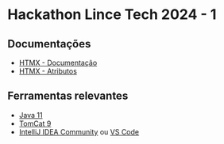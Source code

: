 # Hackathon Lince Tech 2024 - 1

## Documentações

- [HTMX - Documentação](https://htmx.org/docs/)
- [HTMX - Atributos](https://htmx.org/docs/)

## Ferramentas relevantes

- [Java 11](https://objects.githubusercontent.com/github-production-release-asset-2e65be/372924883/22079657-6488-441e-9cd2-bcbe16d74ffe?X-Amz-Algorithm=AWS4-HMAC-SHA256&X-Amz-Credential=releaseassetproduction%2F20240614%2Fus-east-1%2Fs3%2Faws4_request&X-Amz-Date=20240614T123919Z&X-Amz-Expires=300&X-Amz-Signature=3ff1580764567bc98d86ac3102a7bd04c60a40f863fe6aea8ca8cb73ec430a29&X-Amz-SignedHeaders=host&actor_id=38146482&key_id=0&repo_id=372924883&response-content-disposition=attachment%3B%20filename%3DOpenJDK11U-jdk_x64_windows_hotspot_11.0.23_9.msi&response-content-type=application%2Foctet-stream)
- [TomCat 9](https://dlcdn.apache.org/tomcat/tomcat-9/v9.0.89/bin/apache-tomcat-9.0.89-windows-x64.zip)
- [IntelliJ IDEA Community](https://download-cdn.jetbrains.com/idea/ideaIC-2024.1.3.exe)
  ou [VS Code](https://vscode.download.prss.microsoft.com/dbazure/download/stable/611f9bfce64f25108829dd295f54a6894e87339d/VSCodeUserSetup-x64-1.90.1.exe)
